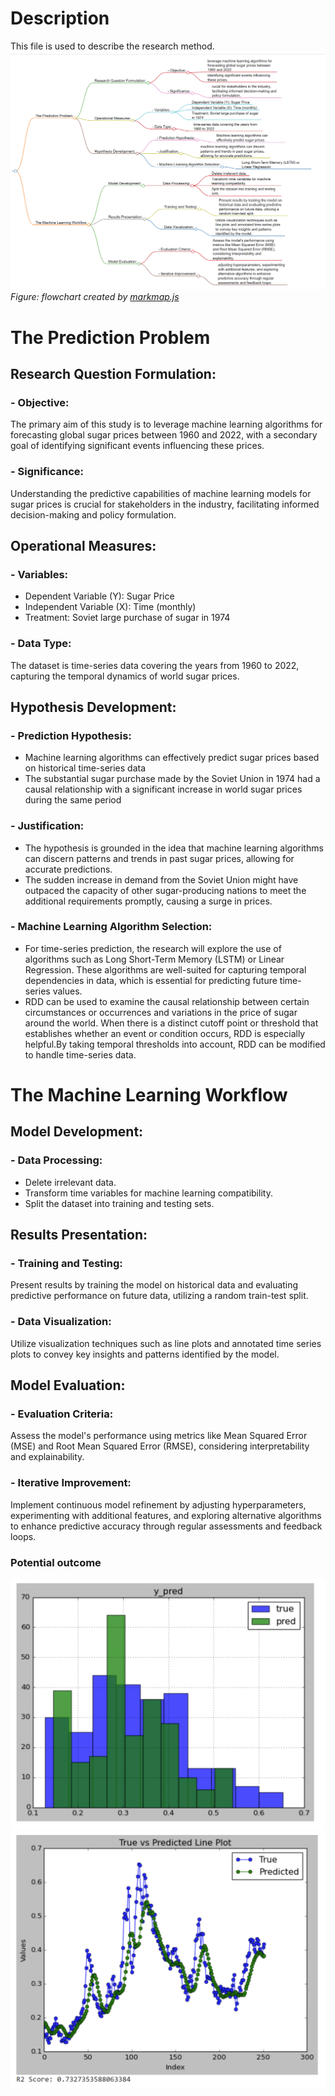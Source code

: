 # Description 
This file is used to describe the research method.
![flowchart](flowchart7.png)
*Figure: flowchart created by [markmap.js](https://markmap.js.org/)*

# The Prediction Problem

## Research Question Formulation:

### - Objective: 
The primary aim of this study is to leverage machine learning algorithms for forecasting global sugar prices between 1960 and 2022, with a secondary goal of identifying significant events influencing these prices.

### - Significance: 
Understanding the predictive capabilities of machine learning models for sugar prices is crucial for stakeholders in the industry, facilitating informed decision-making and policy formulation.

## Operational Measures:

### - Variables: 
- Dependent Variable (Y): Sugar Price
- Independent Variable (X): Time (monthly)
- Treatment: Soviet large purchase of sugar in 1974

### - Data Type: 
The dataset is time-series data covering the years from 1960 to 2022, capturing the temporal dynamics of world sugar prices.

## Hypothesis Development:

### - Prediction Hypothesis: 
- Machine learning algorithms can effectively predict sugar prices based on historical time-series data
- The substantial sugar purchase made by the Soviet Union in 1974 had a causal relationship with a significant increase in world sugar prices during the same period

### - Justification: 
- The hypothesis is grounded in the idea that machine learning algorithms can discern patterns and trends in past sugar prices, allowing for accurate predictions. 
- The sudden increase in demand from the Soviet Union might have outpaced the capacity of other sugar-producing nations to meet the additional requirements promptly, causing a surge in prices.
### - Machine Learning Algorithm Selection: 
- For time-series prediction, the research will explore the use of algorithms such as Long Short-Term Memory (LSTM) or Linear Regression. These algorithms are well-suited for capturing temporal dependencies in data, which is essential for predicting future time-series values.
- RDD can be used to examine the causal relationship between certain circumstances or occurrences and variations in the price of sugar around the world. When there is a distinct cutoff point or threshold that establishes whether an event or condition occurs, RDD is especially helpful.By taking temporal thresholds into account, RDD can be modified to handle time-series data. 

# The Machine Learning Workflow

## Model Development:

### - Data Processing:
- Delete irrelevant data.
- Transform time variables for machine learning compatibility.
- Split the dataset into training and testing sets.

## Results Presentation:

### - Training and Testing: 
Present results by training the model on historical data and evaluating predictive performance on future data, utilizing a random train-test split.

### - Data Visualization: 
Utilize visualization techniques such as line plots and annotated time series plots to convey key insights and patterns identified by the model.

## Model Evaluation:

### - Evaluation Criteria: 
Assess the model's performance using metrics like Mean Squared Error (MSE) and Root Mean Squared Error (RMSE), considering interpretability and explainability.

### - Iterative Improvement: 
Implement continuous model refinement by adjusting hyperparameters, experimenting with additional features, and exploring alternative algorithms to enhance predictive accuracy through regular assessments and feedback loops.

### Potential outcome
![prediction](prediction.png)
![prediction1](prediction1.png)
